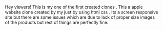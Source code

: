 Hey viewers! This is my one of the first created clones . 
This a apple website clone created by my just by using html css . 
Its a screen responsive site but there are some issues which are due to lack of proper size images of the products but rest of things are perfectly fine.
